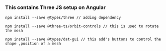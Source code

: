 
### This contains Three JS setup on Angular
```
npm install --save @types/three // adding dependency

npm install --save @three-ts/orbit-controls // this is used to rotate the mesh

npm install --save @types/dat-gui // this add's buttons to control the shape ,position of a mesh
```
